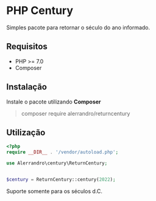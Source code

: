 # PHP Century

Simples pacote para retornar o século do ano informado.

## Requisitos 

- PHP >= 7.0
- Composer

## Instalação
Instale o pacote utilizando **Composer**
> composer require alerrandro/returncentury


## Utilização



```php
<?php
require __DIR__ . '/vendor/autoload.php';

use Alerrandro\century\ReturnCentury;


$century = ReturnCentury::century(2022);
```

Suporte somente para os séculos d.C.

